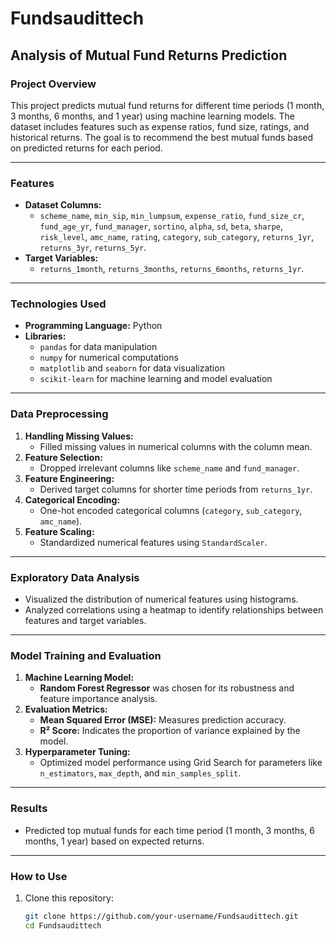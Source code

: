 # **Fundsaudittech**

## **Analysis of Mutual Fund Returns Prediction**

### **Project Overview**
This project predicts mutual fund returns for different time periods (1 month, 3 months, 6 months, and 1 year) using machine learning models. The dataset includes features such as expense ratios, fund size, ratings, and historical returns. The goal is to recommend the best mutual funds based on predicted returns for each period.

---

### **Features**
- **Dataset Columns:**  
  - `scheme_name`, `min_sip`, `min_lumpsum`, `expense_ratio`, `fund_size_cr`, `fund_age_yr`, `fund_manager`, `sortino`, `alpha`, `sd`, `beta`, `sharpe`, `risk_level`, `amc_name`, `rating`, `category`, `sub_category`, `returns_1yr`, `returns_3yr`, `returns_5yr`.  
- **Target Variables:**  
  - `returns_1month`, `returns_3months`, `returns_6months`, `returns_1yr`.

---

### **Technologies Used**
- **Programming Language:** Python  
- **Libraries:**  
  - `pandas` for data manipulation  
  - `numpy` for numerical computations  
  - `matplotlib` and `seaborn` for data visualization  
  - `scikit-learn` for machine learning and model evaluation  

---

### **Data Preprocessing**
1. **Handling Missing Values:**  
   - Filled missing values in numerical columns with the column mean.  
2. **Feature Selection:**  
   - Dropped irrelevant columns like `scheme_name` and `fund_manager`.  
3. **Feature Engineering:**  
   - Derived target columns for shorter time periods from `returns_1yr`.  
4. **Categorical Encoding:**  
   - One-hot encoded categorical columns (`category`, `sub_category`, `amc_name`).  
5. **Feature Scaling:**  
   - Standardized numerical features using `StandardScaler`.  

---

### **Exploratory Data Analysis**
- Visualized the distribution of numerical features using histograms.  
- Analyzed correlations using a heatmap to identify relationships between features and target variables.  

---

### **Model Training and Evaluation**
1. **Machine Learning Model:**  
   - **Random Forest Regressor** was chosen for its robustness and feature importance analysis.  
2. **Evaluation Metrics:**  
   - **Mean Squared Error (MSE):** Measures prediction accuracy.  
   - **R² Score:** Indicates the proportion of variance explained by the model.  
3. **Hyperparameter Tuning:**  
   - Optimized model performance using Grid Search for parameters like `n_estimators`, `max_depth`, and `min_samples_split`.  

---

### **Results**
- Predicted top mutual funds for each time period (1 month, 3 months, 6 months, 1 year) based on expected returns.  

---

### **How to Use**
1. Clone this repository:
   ```bash
   git clone https://github.com/your-username/Fundsaudittech.git
   cd Fundsaudittech

